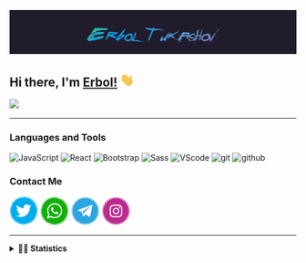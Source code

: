 [![Header](https://github.com/Tukashov/Tukashov/blob/main/assets/header.gif)](https://quark-mars-f7b.notion.site/s-cf335add99894d99aefce0d848f12aa4)

## **Hi there, I'm [Erbol!](https://github.com/Tukashov)** <img width="25" src="assets/Hi.gif">
![](https://komarev.com/ghpvc/?username=Tukashov)
<hr>

### **Languages ​​and Tools**
![JavaScript](https://img.shields.io/badge/-JavaScript-000?style=for-the-badge&logo=javascript)
![React](https://img.shields.io/badge/-React-000?style=for-the-badge&logo=react)
![Bootstrap](https://img.shields.io/badge/-bootstrap-000?style=for-the-badge&logo=bootstrap)
![Sass](https://img.shields.io/badge/-sass-000?style=for-the-badge&logo=sass)
![VScode](https://img.shields.io/badge/-VScode-000?style=for-the-badge&logo=visualstudiocode&logoColor=blue)
![git](https://img.shields.io/badge/-git-000?style=for-the-badge&logo=git)
![github](https://img.shields.io/badge/-github-000?style=for-the-badge&logo=github)

### **Contact Me**
[<img width="50px" src="assets/twitter.png">](https://twitter.com/tukashov)
[<img width="50px" src="assets/whatsapp.png">](https://api.whatsapp.com/send/?phone=996700819482&text&app_absent=0)
[<img width="50px" src="assets/telegram.png">](https://t.me/erbolkk)
[<img width="50px" src="assets/instagram.png">](https://www.instagram.com/e1boltukashov/?hl=ru)

<hr>

<details>
<summary><b>👨‍💻 Statistics</b></summary>

![Erbol GitHub stats](https://github-readme-stats.vercel.app/api?username=Tukashov&show_icons=true&theme=radical)
[![Top Langs](https://github-readme-stats.vercel.app/api/top-langs/?username=tukashov&layout=compact)](https://github.com/Tukashov)
</details>